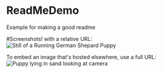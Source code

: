 # ReadMeDemo
Example for making a good readme

#Screenshots!
with a relative URL:
![Still of a Running German Shepard Puppy](/relative/path/to/img.jpg?raw=true "German shepard puppy playing with toy")

To embed an image that's hosted elsewhere, use a full URL:
![Puppy lying in sand looking at camera](https://static.boredpanda.com/blog/wp-content/uploads/2018/10/cutest-puppy-dog-pictures-coverimage.jpg "Cuteest puppy dog cover")
